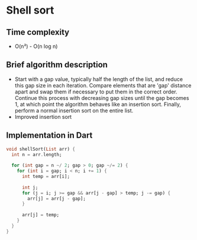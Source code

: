 # Shell sort

## Time complexity

- O(n²) - O(n log n)

## Brief algorithm description

- Start with a gap value, typically half the length of the list, and reduce this gap size in each iteration. Compare elements that are 'gap' distance apart and swap them if necessary to put them in the correct order. Continue this process with decreasing gap sizes until the gap becomes 1, at which point the algorithm behaves like an insertion sort. Finally, perform a normal insertion sort on the entire list.
- Improved insertion sort

## Implementation in Dart

```Dart
void shellSort(List arr) {
  int n = arr.length;
  
  for (int gap = n ~/ 2; gap > 0; gap ~/= 2) {
    for (int i = gap; i < n; i += 1) {
      int temp = arr[i];
  
      int j;
      for (j = i; j >= gap && arr[j - gap] > temp; j -= gap) {
        arr[j] = arr[j - gap];
      }
  
      arr[j] = temp;
    }
  }
}
```
